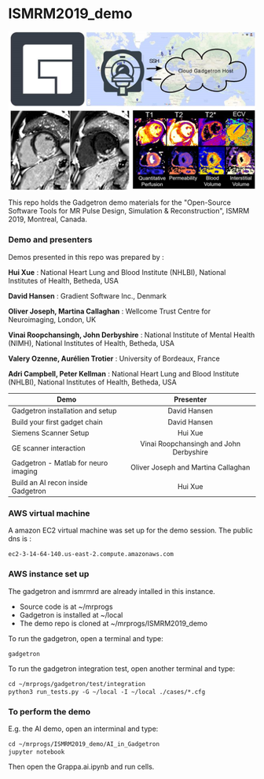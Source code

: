 # ISMRM2019_demo

![alt text](./Slides/GT.jpg "Gadgetron")

This repo holds the Gadgetron demo materials for the "Open-Source Software Tools for MR Pulse Design, Simulation & Reconstruction", ISMRM 2019, Montreal, Canada.

### Demo and presenters

Demos presented in this repo was prepared by :

**Hui Xue** : National Heart Lung and Blood Institute (NHLBI), National Institutes of Health, Betheda, USA

**David Hansen** : Gradient Software Inc., Denmark 

**Oliver Joseph, Martina Callaghan** : Wellcome Trust Centre for Neuroimaging, London, UK

**Vinai Roopchansingh, John  Derbyshire** : National Institute of Mental Health (NIMH), National Institutes of Health, Betheda, USA

**Valery Ozenne, Aurélien Trotier** : University of Bordeaux, France

**Adri Campbell, Peter Kellman** : National Heart Lung and Blood Institute (NHLBI), National Institutes of Health, Betheda, USA

|                  Demo                 |    Presenter  |
| --------------------------------------|:-------------:|
| Gadgetron installation and setup      | David Hansen  | 
| Build your first gadget chain         | David Hansen  |
| Siemens Scanner Setup                 | Hui Xue       |
| GE scanner interaction                | Vinai Roopchansingh and John  Derbyshire |
| Gadgetron - Matlab for neuro imaging  | Oliver Joseph and Martina Callaghan      |
| Build an AI recon inside Gadgetron    | Hui Xue       |

### AWS virtual machine

A amazon EC2 virtual machine was set up for the demo session. The public dns is :
```
ec2-3-14-64-140.us-east-2.compute.amazonaws.com
```
### AWS instance set up
The gadgetron and ismrmrd are already intalled in this instance.

* Source code is at ~/mrprogs
* Gadgetron is installed at ~/local
* The demo repo is cloned at ~/mrprogs/ISMRM2019_demo

To run the gadgetron, open a terminal and type:
```
gadgetron
```

To run the gadgetron integration test, open another terminal and type:
```
cd ~/mrprogs/gadgetron/test/integration
python3 run_tests.py -G ~/local -I ~/local ./cases/*.cfg
```

### To perform the demo

E.g. the AI demo, open an interminal and type:
```
cd ~/mrprogs/ISMRM2019_demo/AI_in_Gadgetron
jupyter notebook
```
Then open the Grappa.ai.ipynb and run cells.
